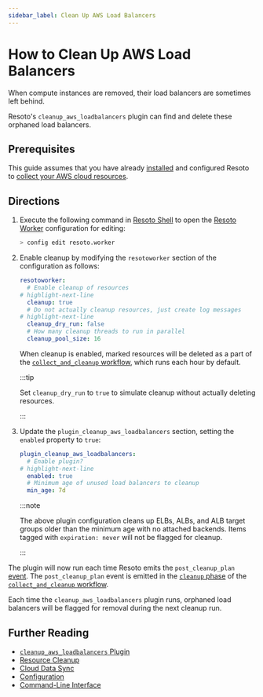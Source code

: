 ```yaml
---
sidebar_label: Clean Up AWS Load Balancers
---
```


# How to Clean Up AWS Load Balancers

When compute instances are removed, their load balancers are sometimes left behind.

Resoto's `cleanup_aws_loadbalancers` plugin can find and delete these orphaned load balancers.

## Prerequisites

This guide assumes that you have already [installed](../../getting-started/install-resoto/index.md) and configured Resoto to [collect your AWS cloud resources](../../getting-started/configure-resoto/aws.md).

## Directions

1. Execute the following command in [Resoto Shell](../../reference/components/shell.md) to open the [Resoto Worker](../../reference/components/worker.md) configuration for editing:

   ```bash
   > config edit resoto.worker
   ```

2. Enable cleanup by modifying the `resotoworker` section of the configuration as follows:

   ```yaml
   resotoworker:
     # Enable cleanup of resources
   # highlight-next-line
     cleanup: true
     # Do not actually cleanup resources, just create log messages
   # highlight-next-line
     cleanup_dry_run: false
     # How many cleanup threads to run in parallel
     cleanup_pool_size: 16
   ```

   When cleanup is enabled, marked resources will be deleted as a part of the [`collect_and_cleanup` workflow](../../reference/workflows/index.md#collect_and_cleanup-workflow), which runs each hour by default.

   :::tip

   Set `cleanup_dry_run` to `true` to simulate cleanup without actually deleting resources.

   :::

3. Update the `plugin_cleanup_aws_loadbalancers` section, setting the `enabled` property to `true`:

   ```yaml title="cleanup_aws_loadbalancers plugin configuration"
   plugin_cleanup_aws_loadbalancers:
     # Enable plugin?
   # highlight-next-line
     enabled: true
     # Minimum age of unused load balancers to cleanup
     min_age: 7d
   ```

   :::note

   The above plugin configuration cleans up ELBs, ALBs, and ALB target groups older than the minimum age with no attached backends. Items tagged with `expiration: never` will not be flagged for cleanup.

   :::

The plugin will now run each time Resoto emits the `post_cleanup_plan` [event](../../reference/events/index.md). The `post_cleanup_plan` event is emitted in the [`cleanup` phase](../../reference/workflows/index.md#cleanup) of the [`collect_and_cleanup` workflow](../../reference/workflows/index.md#collect_and_cleanup-workflow).

Each time the `cleanup_aws_loadbalancers` plugin runs, orphaned load balancers will be flagged for removal during the next cleanup run.

## Further Reading

- [`cleanup_aws_loadbalancers` Plugin](../../reference/components/plugins/cleanup_aws_loadbalancers.md)
- [Resource Cleanup](../../concepts/resource-management/cleanup.md)
- [Cloud Data Sync](../../concepts/cloud-data-sync/index.md)
- [Configuration](../../reference/configuration/index.md)
- [Command-Line Interface](../../reference/cli/index.md)
